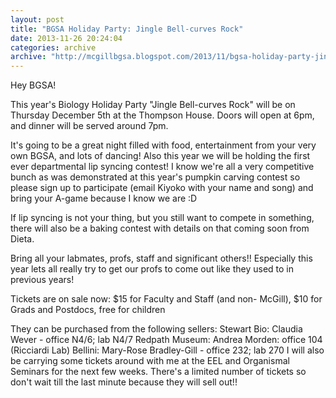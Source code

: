 ```yaml
---
layout: post
title: "BGSA Holiday Party: Jingle Bell-curves Rock"
date: 2013-11-26 20:24:04
categories: archive
archive: "http://mcgillbgsa.blogspot.com/2013/11/bgsa-holiday-party-jingle-bell-curves.html"
---
```


Hey BGSA! 

This year's Biology Holiday Party "Jingle Bell-curves Rock" will be on Thursday December 5th at the Thompson House. Doors will open at 6pm, and dinner will be served around 7pm. 

It's going to be a great night filled with food, entertainment from your very own BGSA, and lots of dancing! Also this year we will be holding the first ever departmental lip syncing contest! I know we're all a very competitive bunch as was demonstrated at this year's pumpkin carving contest so please sign up to participate (email Kiyoko with your name and song) and bring your A-game because I know we are :D 

If lip syncing is not your thing, but you still want to compete in something, there will also be a baking contest with details on that coming soon from Dieta. 

Bring all your labmates, profs, staff and significant others!! Especially this year lets all really try to get our profs to come out like they used to in previous years! 

Tickets are on sale now: $15 for Faculty and Staff (and non- McGill), $10 for Grads and Postdocs, free for children 

They can be purchased from the following sellers: Stewart Bio: Claudia Wever - office N4/6; lab N4/7 Redpath Museum: Andrea Morden: office 104 (Ricciardi Lab) Bellini: Mary-Rose Bradley-Gill - office 232; lab 270 I will also be carrying some tickets around with me at the EEL and Organismal Seminars for the next few weeks. There's a limited number of tickets so don't wait till the last minute because they will sell out!!


    